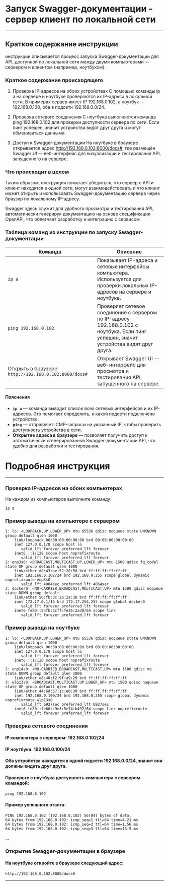 # Запуск Swagger-документации - сервер клиент по локальной сети

----

## Краткое содержание инструкции

инструкции описывается процесс запуска Swagger-документации для API, доступной по локальной сети между двумя
компьютерами — сервером и клиентом (например, ноутбуком).

### Краткое содержание происходящего

1. Проверка IP-адресов на обоих устройствах
   С помощью команды ip a на сервере и ноутбуке проверяются их IP-адреса в локальной сети. В примерах сервер имеет IP
   192.168.0.102, а ноутбук — 192.168.0.100, оба в подсети 192.168.0.0/24.

2. Проверка сетевого соединения
   С ноутбука выполняется команда ping 192.168.0.102 для проверки доступности сервера по сети. Если пинг успешен, значит
   устройства видят друг друга и могут обмениваться данными.

3. Доступ к Swagger-документации
   На ноутбуке в браузере открывается адрес http://192.168.0.102:8000/docs#, где размещён Swagger UI — веб-интерфейс для
   визуализации и тестирования API, запущенного на сервере.

### Что происходит в целом

Таким образом, инструкция помогает убедиться, что сервер с API и клиент находятся в одной сети, могут взаимодействовать
и что клиент может открыть и использовать Swagger-документацию сервера через браузер по локальному IP-адресу.

Swagger здесь служит для удобного просмотра и тестирования API, автоматически генерируя документацию на основе
спецификации OpenAPI, что облегчает разработку и интеграцию с сервисом

### Таблица команд из инструкции по запуску Swagger-документации

| Команда                                               | Описание                                                                                                                              |
|-------------------------------------------------------|---------------------------------------------------------------------------------------------------------------------------------------|
| `ip a`                                                | Показывает IP-адреса и сетевые интерфейсы компьютера. Используется для проверки локальных IP-адресов на сервере и ноутбуке.           |
| `ping 192.168.0.102`                                  | Проверяет сетевое соединение с сервером по IP-адресу 192.168.0.102 с ноутбука. Если пинг успешен, значит устройства видят друг друга. |
| Открыть в браузере: `http://192.168.0.102:8000/docs#` | Открывает Swagger UI — веб-интерфейс для просмотра и тестирования API, запущенного на сервере.                                        |

#### Пояснения

- **`ip a`** — команда выводит список всех сетевых интерфейсов и их IP-адресов. Это помогает определить, к какой подсети
  подключено устройство.
- **`ping`** — отправляет ICMP-запросы на указанный IP, чтобы проверить доступность устройства в сети.
- **Открытие адреса в браузере** — позволяет получить доступ к автоматически сгенерированной Swagger-документации API,
  что удобно для разработки и тестирования.

# Подробная инструкция

--- 

### Проверка IP-адресов на обоих компьютерах

На каждом из компьютеров выполните команду:

```shell
ip a
```

### Пример вывода на компьютере с сервером

```shell
1: lo: <LOOPBACK,UP,LOWER_UP> mtu 65536 qdisc noqueue state UNKNOWN group default qlen 1000
    link/loopback 00:00:00:00:00:00 brd 00:00:00:00:00:00
    inet 127.0.0.1/8 scope host lo
       valid_lft forever preferred_lft forever
    inet6 ::1/128 scope host noprefixroute 
       valid_lft forever preferred_lft forever
2: enp3s0: <BROADCAST,MULTICAST,UP,LOWER_UP> mtu 1500 qdisc fq_codel state UP group default qlen 1000
    link/ether d8:43:ae:52:20:58 brd ff:ff:ff:ff:ff:ff
    inet 192.168.0.102/24 brd 192.168.0.255 scope global dynamic noprefixroute enp3s0
       valid_lft 4064sec preferred_lft 4064sec
3: docker0: <NO-CARRIER,BROADCAST,MULTICAST,UP> mtu 1500 qdisc noqueue state DOWN group default 
    link/ether 56:fb:3c:26:2a:38 brd ff:ff:ff:ff:ff:ff
    inet 172.17.0.1/16 brd 172.17.255.255 scope global docker0
       valid_lft forever preferred_lft forever
    inet6 fe80::54fb:3cff:fe26:2a38/64 scope link 
       valid_lft forever preferred_lft forever
```

### Пример вывода на ноутбуке

```shell
1: lo: <LOOPBACK,UP,LOWER_UP> mtu 65536 qdisc noqueue state UNKNOWN group default qlen 1000
    link/loopback 00:00:00:00:00:00 brd 00:00:00:00:00:00
    inet 127.0.0.1/8 scope host lo
       valid_lft forever preferred_lft forever
    inet6 ::1/128 scope host noprefixroute 
       valid_lft forever preferred_lft forever
2: enp14s0: <NO-CARRIER,BROADCAST,MULTICAST,UP> mtu 1500 qdisc mq state DOWN group default qlen 1000
    link/ether e8:40:f2:9f:a9:29 brd ff:ff:ff:ff:ff:ff
3: wlp13s0: <BROADCAST,MULTICAST,UP,LOWER_UP> mtu 1500 qdisc noqueue state UP group default qlen 1000
    link/ether 44:6d:57:1c:e0:30 brd ff:ff:ff:ff:ff:ff
    inet 192.168.0.100/24 brd 192.168.0.255 scope global dynamic noprefixroute wlp13s0
       valid_lft 6927sec preferred_lft 6927sec
    inet6 fe80::fe60:c9e3:5e74:b492/64 scope link noprefixroute 
       valid_lft forever preferred_lft forever
```

### Проверка сетевого соединения

#### IP компьютера с сервером: 192.168.0.102/24

#### IP ноутбука: 192.168.0.100/24

#### Оба устройства находятся в одной подсети 192.168.0.0/24, значит они должны видеть друг друга.

#### Проверьте с ноутбука доступность компьютера с сервером командой:

```shell
ping 192.168.0.102
```

#### Пример успешного ответа:

```shell
PING 192.168.0.102 (192.168.0.102) 56(84) bytes of data.
64 bytes from 192.168.0.102: icmp_seq=1 ttl=64 time=4.21 ms
64 bytes from 192.168.0.102: icmp_seq=2 ttl=64 time=1.56 ms
64 bytes from 192.168.0.102: icmp_seq=3 ttl=64 time=13.5 ms
```

...

### Открытие Swagger-документации в браузере

#### На ноутбуке откройте в браузере следующий адрес:

```text
http://192.168.0.102:8000/docs#
```

----
